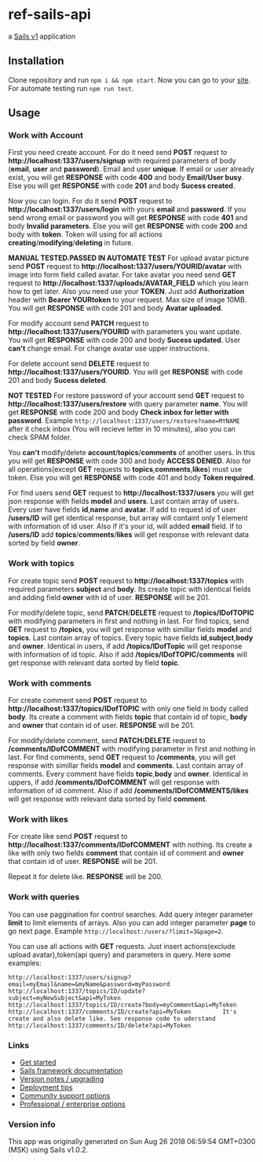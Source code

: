 # ref-sails-api

a [Sails v1](https://sailsjs.com) application
## Installation

Clone repository and run `npm i && npm start`.
Now you can go to your [site](http://localhost:1337/).
For automate testing run `npm run test`.

## Usage 

### Work with Account

First you need create account. For do it need send **POST** request to **http://localhost:1337/users/signup** with required parameters of body (**email**, **user** and **password**). Email and user **unique**. If email or user already exist, you will get **RESPONSE** with code **400** and body **Email/User busy**. Else you will get **RESPONSE** with code **201** and body **Sucess created**.

Now you can login. For do it send **POST** request to **http://localhost:1337/users/login** with yours **email** and **password**. If you send wrong email or password you will get **RESPONSE** with code **401** and body **Invalid parameters**. Else you will get **RESPONSE** with code **200** and body with **token**. Token will using for all actions **creating**/**modifying**/**deleting** in future.

**MANUAL TESTED.PASSED IN AUTOMATE TEST** For upload avatar picture send **POST** request to **http://localhost:1337/users/YOURID/avatar** with image into form field called avatar. For take avatar you need send **GET** request to **http://localhost:1337/uploads/AVATAR_FIELD** which you learn how to get later. Also you need use your **TOKEN**. Just add **Authorization** header with **Bearer YOURtoken** to your request. Max size of image 10MB. You will get **RESPONSE** with code 201 and body **Avatar uploaded**.

For modify account send **PATCH** request to **http://localhost:1337/users/YOURID** with parameters you want update. You will get **RESPONSE** with code 200 and body **Sucess updated**. User **can't** change email. For change avatar use upper instructions.

For delete account send **DELETE** request to **http://localhost:1337/users/YOURID**. You will get **RESPONSE** with code 201 and body **Sucess deleted**.

**NOT TESTED** For restore password of your account send **GET** request to **http://localhost:1337/users/restore** with query parameter **name**. You will get **RESPONSE** with code 200 and body **Check inbox for letter with password**. Example `http://localhost:1337/users/restore?name=MYNAME` after it check inbox (You will recieve letter in 10 minutes), also you can check SPAM folder.

You **can't** modify/delete **account**/**topics**/**comments** of another users. In this you will get **RESPONSE** with code 300 and body **ACCESS DENIED**. Also for all operations(except **GET** requests to **topics**,**comments**,**likes**) must use token. Else you will get **RESPONSE** with code 401 and body **Token required**.

For find users send **GET** request to **http://localhost:1337/users** you will get json response with fields **model** and **users**. Last contain array of users. Every user have fields **id**,**name** and **avatar**. If add to request id of user **/users/ID** will get identical response, but array will containt only 1 element with information of id user. Also if it's your id, will added **email** field. If to **/users/ID** add **topics**/**comments**/**likes** will get response with relevant data sorted by field **owner**.


### Work with topics

For create topic send **POST** request to **http://localhost:1337/topics** with required parameters **subject** and **body**. Its create topic with identical fields and adding field **owner** with id of user. **RESPONSE** will be 201.

For modify/delete topic, send **PATCH**/**DELETE** request to **/topics/IDofTOPIC** with modifying parameters in first and nothing in last. For find topics, send **GET** request to **/topics**, you will get response with simillar fields **model** and **topics**. Last contain array of topics. Every topic have fields **id**,**subject**,**body** and **owner**. Identical in users, if add **/topics/IDofTopic** will get response with information of id topic. Also if add **/topics/IDofTOPIC/comments** will get response with relevant data sorted by field **topic**.


### Work with comments

For create comment send **POST** request to **http://localhost:1337/topics/IDofTOPIC** with only one field in body called **body**. Its create a comment with fields **topic** that contain id of topic, **body** and **owner** that contain id of user. **RESPONSE** will be 201. 

For modify/delete comment, send **PATCH**/**DELETE** request to **/comments/IDofCOMMENT** with modifying parameter in first and nothing in last. For find comments, send **GET** request to **/comments**, you will get response with simillar fields **model** and **comments**. Last contain array of comments. Every comment have fields **topic**,**body** and **owner**. Identical in uppers, if add **/comments/IDofCOMMENT** will get response with information of id comment. Also if add **/comments/IDofCOMMENTS/likes** will get response with relevant data sorted by field **comment**.


### Work with likes

For create like send **POST** request to **http://localhost:1337/comments/IDofCOMMENT** with nothing. Its create a like with only two fields **comment** that contain id of comment and **owner** that contain id of user. **RESPONSE** will be 201. 

Repeat it for delete like. **RESPONSE** will be 200.


### Work with queries

You can use paggination for control searches. Add query integer parameter **limit** to limit elements of arrays. Also you can add integer parameter **page** to go next page. Example `http://localhost:/users/?limit=3&page=2`.

You can use all actions with **GET** requests. Just insert actions(exclude upload avatar),token(api query) and parameters in query.
Here some examples:  

`http://localhost:1337/users/signup?email=myEmail&name=&myName&password=myPassword`  
`http://localhost:1337/topics/ID/update?subject=myNewSubject&api=MyToken`  
`http://localhost:1337/topics/ID/create?body=myComment&api=MyToken`  
`http://localhost:1337/comments/ID/create?api=MyToken         It's create and also delete like. See response code to uderstand`  
`http://localhost:1337/comments/ID/delete?api=MyToken`

### Links

+ [Get started](https://sailsjs.com/get-started)
+ [Sails framework documentation](https://sailsjs.com/documentation)
+ [Version notes / upgrading](https://sailsjs.com/documentation/upgrading)
+ [Deployment tips](https://sailsjs.com/documentation/concepts/deployment)
+ [Community support options](https://sailsjs.com/support)
+ [Professional / enterprise options](https://sailsjs.com/enterprise)


### Version info

This app was originally generated on Sun Aug 26 2018 06:59:54 GMT+0300 (MSK) using Sails v1.0.2.

<!-- Internally, Sails used [`sails-generate@1.15.28`](https://github.com/balderdashy/sails-generate/tree/v1.15.28/lib/core-generators/new). -->



<!--
Note:  Generators are usually run using the globally-installed `sails` CLI (command-line interface).  This CLI version is _environment-specific_ rather than app-specific, thus over time, as a project's dependencies are upgraded or the project is worked on by different developers on different computers using different versions of Node.js, the Sails dependency in its package.json file may differ from the globally-installed Sails CLI release it was originally generated with.  (Be sure to always check out the relevant [upgrading guides](https://sailsjs.com/upgrading) before upgrading the version of Sails used by your app.  If you're stuck, [get help here](https://sailsjs.com/support).)
-->

